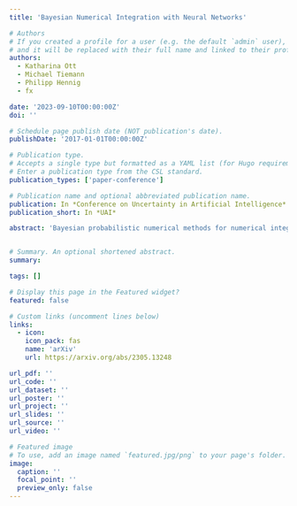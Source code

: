 ```yaml
---
title: 'Bayesian Numerical Integration with Neural Networks'

# Authors
# If you created a profile for a user (e.g. the default `admin` user), write the username (folder name) here
# and it will be replaced with their full name and linked to their profile.
authors:
  - Katharina Ott
  - Michael Tiemann
  - Philipp Hennig
  - fx

date: '2023-09-10T00:00:00Z'
doi: ''

# Schedule page publish date (NOT publication's date).
publishDate: '2017-01-01T00:00:00Z'

# Publication type.
# Accepts a single type but formatted as a YAML list (for Hugo requirements).
# Enter a publication type from the CSL standard.
publication_types: ['paper-conference']

# Publication name and optional abbreviated publication name.
publication: In *Conference on Uncertainty in Artificial Intelligence*
publication_short: In *UAI*

abstract: 'Bayesian probabilistic numerical methods for numerical integration offer significant advantages over their non-Bayesian counterparts: they can encode prior information about the integrand, and can quantify uncertainty over estimates of an integral. However, the most popular algorithm in this class, Bayesian quadrature, is based on Gaussian process models and is therefore associated with a high computational cost. To improve scalability, we propose an alternative approach based on Bayesian neural networks which we call Bayesian Stein networks. The key ingredients are a neural network architecture based on Stein operators, and an approximation of the Bayesian posterior based on the Laplace approximation. We show that this leads to orders of magnitude speed-ups on the popular Genz functions benchmark, and on challenging problems arising in the Bayesian analysis of dynamical systems, and the prediction of energy production for a large-scale wind farm.'


# Summary. An optional shortened abstract.
summary: 

tags: []

# Display this page in the Featured widget?
featured: false

# Custom links (uncomment lines below)
links:
  - icon:
    icon_pack: fas
    name: 'arXiv'
    url: https://arxiv.org/abs/2305.13248

url_pdf: ''
url_code: ''
url_dataset: ''
url_poster: ''
url_project: ''
url_slides: ''
url_source: ''
url_video: ''

# Featured image
# To use, add an image named `featured.jpg/png` to your page's folder.
image:
  caption: ''
  focal_point: ''
  preview_only: false
---
```

